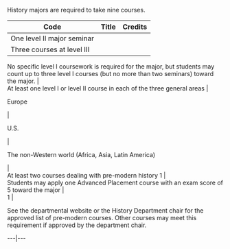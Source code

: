 History majors are required to take nine courses.

Code  |  Title  |  Credits  
---|---|---  
One level II major seminar  |  
Three courses at level III  |  
No specific level I coursework is required for the major, but students may
count up to three level I courses (but no more than two seminars) toward the
major.  |  
At least one level I or level II course in each of the three general areas  |  
  
Europe

|  
  
U.S.

|  
  
The non-Western world (Africa, Asia, Latin America)

|  
At least two courses dealing with pre-modern history  1  |  
Students may apply one Advanced Placement course with an exam score of 5
toward the major  |  
1  |

See the departmental website or the History Department chair for the approved
list of pre-modern courses. Other courses may meet this requirement if
approved by the department chair.  
  
---|---

